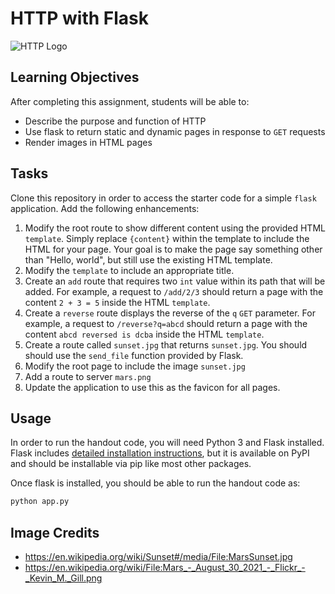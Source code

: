 HTTP with Flask
===============

![HTTP Logo](https://upload.wikimedia.org/wikipedia/commons/thumb/5/5b/HTTP_logo.svg/330px-HTTP_logo.svg.png)

Learning Objectives
-------------------

After completing this assignment, students will be able to:

- Describe the purpose and function of HTTP
- Use flask to return static and dynamic pages in response to `GET` requests
- Render images in HTML pages

Tasks
-----

Clone this repository in order to access the starter code for a simple `flask` application. Add the following enhancements:

1. Modify the root route to show different content using the provided HTML `template`. Simply replace `{content}` within the template to include the HTML for your page. Your goal is to make the page say something other than "Hello, world", but still use the existing HTML template. 
2. Modify the `template` to include an appropriate title.
3. Create an `add` route that requires two `int` value within its path that will be added. For example, a request to `/add/2/3` should return a page with the content `2 + 3 = 5` inside the HTML `template`.
4. Create a `reverse` route displays the reverse of the `q` `GET` parameter. For example, a request to `/reverse?q=abcd` should return a page with the content `abcd reversed is dcba` inside the HTML `template`.
5. Create a route called `sunset.jpg` that returns `sunset.jpg`. You should should use the `send_file` function provided by Flask.
6. Modify the root page to include the image `sunset.jpg`
7. Add a route to server `mars.png`
8. Update the application to use this as the favicon for all pages.

Usage
-----

In order to run the handout code, you will need Python 3 and Flask installed. Flask includes [detailed installation instructions](https://flask.palletsprojects.com/en/stable/installation/), but it is available on PyPI and should be installable via pip like most other packages.

Once flask is installed, you should be able to run the handout code as:

```sh
python app.py
```

Image Credits
-------------

- https://en.wikipedia.org/wiki/Sunset#/media/File:MarsSunset.jpg
- https://en.wikipedia.org/wiki/File:Mars_-_August_30_2021_-_Flickr_-_Kevin_M._Gill.png
